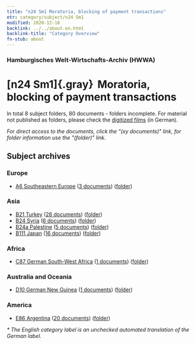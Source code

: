 ```yaml
---
title: "n24 Sm1 Moratoria, blocking of payment transactions"
etr: category/subject/n24 Sm1
modified: 2020-12-18
backlink: ../../about.en.html
backlink-title: "Category Overview"
fn-stub: about
---
```


### Hamburgisches Welt-Wirtschafts-Archiv (HWWA)
# [n24 Sm1]{.gray}&#8201; Moratoria, blocking of payment transactions&#160; 





In total 8 subject folders, 80 documents - folders incomplete.
For material not published as folders, please check the [digitized films](/film/h1_sh) (in German).

_For direct access to the documents, click the "(xy documents)" link, for folder information use the "(folder)" link._

## Subject archives



### Europe

- [A6 Southeastern Europe](../../../geo/about.en.html#A6) (<a href="https://dfg-viewer.de/show/?tx_dlf[id]=https://pm20.zbw.eu/mets/sh/1409xx/140900/1453xx/145340/public.mets.en.xml" target="_blank">3 documents</a>) ([folder](http://purl.org/pressemappe20/folder/sh/140900,145340))

### Asia

- [B21 Turkey](../../../geo/about.en.html#B21) (<a href="https://dfg-viewer.de/show/?tx_dlf[id]=https://pm20.zbw.eu/mets/sh/1411xx/141111/1453xx/145340/public.mets.en.xml" target="_blank">28 documents</a>) ([folder](http://purl.org/pressemappe20/folder/sh/141111,145340))
- [B24 Syria](../../../geo/about.en.html#B24) (<a href="https://dfg-viewer.de/show/?tx_dlf[id]=https://pm20.zbw.eu/mets/sh/1411xx/141114/1453xx/145340/public.mets.en.xml" target="_blank">6 documents</a>) ([folder](http://purl.org/pressemappe20/folder/sh/141114,145340))
- [B24a Palestine](../../../geo/about.en.html#B24a) (<a href="https://dfg-viewer.de/show/?tx_dlf[id]=https://pm20.zbw.eu/mets/sh/1411xx/141115/1453xx/145340/public.mets.en.xml" target="_blank">5 documents</a>) ([folder](http://purl.org/pressemappe20/folder/sh/141115,145340))
- [B111 Japan](../../../geo/about.en.html#B111) (<a href="https://dfg-viewer.de/show/?tx_dlf[id]=https://pm20.zbw.eu/mets/sh/1412xx/141272/1453xx/145340/public.mets.en.xml" target="_blank">16 documents</a>) ([folder](http://purl.org/pressemappe20/folder/sh/141272,145340))

### Africa

- [C87 German South-West Africa](../../../geo/about.en.html#C87) (<a href="https://dfg-viewer.de/show/?tx_dlf[id]=https://pm20.zbw.eu/mets/sh/1414xx/141450/1453xx/145340/public.mets.en.xml" target="_blank">1 documents</a>) ([folder](http://purl.org/pressemappe20/folder/sh/141450,145340))

### Australia and Oceania

- [D10 German New Guinea](../../../geo/about.en.html#D10) (<a href="https://dfg-viewer.de/show/?tx_dlf[id]=https://pm20.zbw.eu/mets/sh/1416xx/141601/1453xx/145340/public.mets.en.xml" target="_blank">1 documents</a>) ([folder](http://purl.org/pressemappe20/folder/sh/141601,145340))

### America

- [E86 Argentina](../../../geo/about.en.html#E86) (<a href="https://dfg-viewer.de/show/?tx_dlf[id]=https://pm20.zbw.eu/mets/sh/1416xx/141692/1453xx/145340/public.mets.en.xml" target="_blank">20 documents</a>) ([folder](http://purl.org/pressemappe20/folder/sh/141692,145340))


_* The English category label is an unchecked automated translation of the German label._

